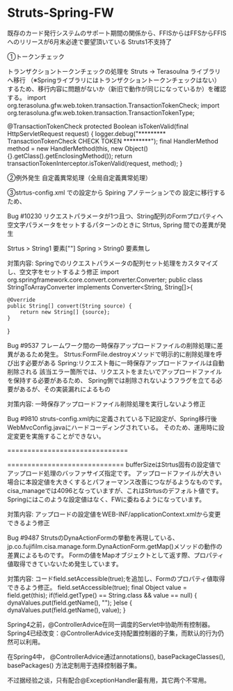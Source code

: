 # Struts-Spring-FW
既存のカード発行システムのサポート期間の関係から、FFISからはFFSからFFISへのリリースが6月末必達で要望頂いている
Struts1不支持了

①トークンチェック

トランザクショントークンチェックの処理を
Struts -> Terasoulna ライブラリへ移行
（※Springライブラリにはトランザクショントークンチェックはない）するため、移行内容に問題がないか（新旧で動作が同じになっているか）を確認する。
import org.terasoluna.gfw.web.token.transaction.TransactionTokenCheck;
import org.terasoluna.gfw.web.token.transaction.TransactionTokenType;

@TransactionTokenCheck
	protected Boolean isTokenValid(final HttpServletRequest request) {
		logger.debug("********* TransactionTokenCheck CHECK TOKEN *********");
		final HandlerMethod method = new HandlerMethod(this, new Object(){}.getClass().getEnclosingMethod());
		return transactionTokenInterceptor.isTokenValid(request, method);
	}
	
②例外発生	 自定義異常処理（全局自定義異常処理）

③strtus-config.xml での設定から Spiring アノテーションでの
設定に移行するため、


					
					
Bug #10230
リクエストパラメータが1つ且つ、String配列のFormプロパティへ空文字パラメータをセットするパターンのときに Strtus, Spring 間での差異が発生

Strtus > String1 要素[""]
Spring > String0 要素無し

対策内容:
Springでのリクエストパラメータの配列セット処理をカスタマイズし、空文字をセットするよう修正
import org.springframework.core.convert.converter.Converter;
public class StringToArrayConverter implements Converter<String, String[]>{

	@Override
	public String[] convert(String source) {
		return new String[] {source};
	}
}


Bug #9537
フレームワーク間の一時保存アップロードファイルの削除処理に差異があるため発生。
Strtus:FormFile.destroyメソッドで明示的に削除処理を呼び出す必要がある
Spring:リクエスト毎に一時保存アップロードファイルは自動削除される
該当エラー箇所では、リクエストをまたいでアップロードファイルを保持する必要があるため、
Spring側では削除されないようフラグを立てる必要があるが、その実装漏れによるもの

対策内容:
一時保存アップロードファイル削除処理を実行しないよう修正
	


Bug #9810
struts-config.xml内に定義されている下記設定が、Spring移行後WebMvcConfig.javaにハードコーディングされている。
そのため、運用時に設定変更を実施することができない。

==============================
<!-- ファイルアップロード用の定義 -->
<controller maxFileSize="-1" 
bufferSize="4096" 
tempDir="C:/cisa/work/upload" />

=============================
bufferSizeはStrtus固有の設定値でアップロード処理のバッファサイズ指定です。
アップロードファイルが大きい場合に本設定値を大きくするとパフォーマンス改善につながるようなものです。
cisa_manageでは4096となっていますが、これはStrtusのデフォルト値です。
Springにはこのような設定値はなく、FWに委ねるようになっています。

対策内容:
アップロードの設定値をWEB-INF/applicationContext.xmlから変更できるよう修正


Bug #9487
StrutsのDynaActionFormの挙動を再現している、
jp.co.fujifilm.cisa.manage.form.DynaActionForm.getMap()メソッドの動作の差異によるものです。
Formの値をMapオブジェクトとして返す際、プロパティ値取得できていないため発生しています。

対策内容:
コードfield.setAccessible(true);を追加し、Formのプロパティ値取得できるよう修正。
field.setAccessible(true);
final Object value = field.get(this);
if(field.getType() == String.class && value == null) {
	dynaValues.put(field.getName(), "");
}else {
	dynaValues.put(field.getName(), value);
}

Spring4之前，@ControllerAdvice在同一调度的Servlet中协助所有控制器。Spring4已经改变：@ControllerAdvice支持配置控制器的子集，而默认的行为仍然可以利用。

在Spring4中， @ControllerAdvice通过annotations(), basePackageClasses(), basePackages() 方法定制用于选择控制器子集。

不过据经验之谈，只有配合@ExceptionHandler最有用，其它两个不常用。
